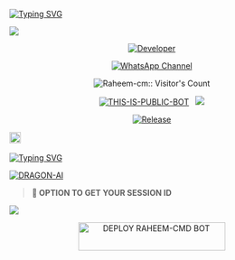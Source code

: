 <a href="https://git.io/typing-svg"><img src="https://readme-typing-svg.demolab.com?font=Black+Ops+One&size=100&pause=1000&color=8A2BE2&center=true&width=1000&height=200&lines=DRAGON-AI" alt="Typing SVG" /></a>
  </div>
<a><img src='https://files.catbox.moe/xih6c5.jpg'/></a>

<p align="center">
  <a href="https://github.com/mr-X-force"><img title="Developer" src="https://img.shields.io/badge/Author-DRAGON%20AI-FF00FF.svg?style=big-square&logo=github" /></a>
</p>

<div align="center">
  
[![WhatsApp Channel](https://img.shields.io/badge/Join-WhatsApp%20Channel-9ACD32?style=big-square&logo=whatsapp)](https://whatsapp.com/channel/0029VbAffhD2ZjChG9DX922r)
</div>

 <p align="center"><img src="https://profile-counter.glitch.me/{mr-X-force}/count.svg" alt="Raheem-cm:: Visitor's Count" old_src="https://profile-counter.glitch.me/{mr-X-force}/count.svg" /></p>


<p align="center">
<a href="https://github.com/Raheem-cm/DRAGON-AI"><img title="THIS-IS-PUBLIC-BOT" src="https://img.shields.io/static/v1?label=Language&message=English&style=square&color=darkpink"></a> &nbsp;
  <img src="https://komarev.com/ghpvc/?username=DRAGON-AI&label=VIEWS&style=square&color=blue" />
</p>
</p> 

<p align="center">
  <a href="https://github.com/mr-X-force/DRAGON-AI"><img title="Release" src="https://img.shields.io/badge/Release-beta%20v3.0.0-cyan.svg?style=for-the-badge&logo=aqua" /></a>
</p>



  
<a
href="https://github.com/Raheem-cm/DRAGON-AI/graphs/commit-activity"><img height="20" src="https://img.shields.io/badge/Maintained%3F-yes-green.svg"></a>&nbsp;&nbsp;
</p>
<p align='center'>

 [![Typing SVG](https://readme-typing-svg.herokuapp.com?font=monospace-ExtraBold&color=blue&lines=𝗙𝗢𝗥𝗞🍴+𝗔𝗡𝗗+𝗦𝗧𝗔𝗥+🎖️+𝗥𝗘𝗣𝗢)](https://git.io/typing-svg)
 <p align="lift">
 <a href="https://github.com/Raheem-cm/DRACON-AI/fork"><img title="DRAGON-AI" src="https://img.shields.io/badge/FORK-DRAGON-AI-h?color=008000&style=for-the-badge&logo=github"></a>
 

  > **📌 OPTION TO GET YOUR SESSION ID**
  <a href='https://lucky-xforce-session-site.onrender.com' target="_blank">
    <img src='https://img.shields.io/badge/PAIR_CODE_1-800080?style=for-the-badge&logo=matrix&logoColor=white&labelColor=000000'/>
  </a></br>

  <p align="center">
<a href='https://dashboard.heroku.com/new?template=https://github.com/Raheem-cm/DRAGON-AI/tree/main?tab=readme-ov-file' target="_blank"> <img title="DEPLOY RAHEEM-CMD BOT" src="https://img.shields.io/badge/👻_DEPLOY_ON_HEROKU-000000?style=for-the-badge&logo=heroku&logoColor=white&color=FF00FF" width="260" height="50"/>
  </a>
</p>
